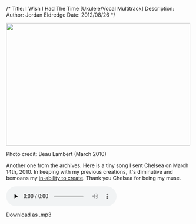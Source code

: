 /*
Title: I Wish I Had The Time [Ukulele/Vocal Multitrack]
Description:
Author: Jordan Eldredge
Date: 2012/08/26
*/

<div id="attachment_1155" style="width: 510px" class="wp-caption alignnone"><a href="http://blog.classicalcode.com/wp-content/uploads/2012/08/vintage2.jpg"><img class="size-large wp-image-1155" title="vintage2" src="http://blog.classicalcode.com/wp-content/uploads/2012/08/vintage2-500x332.jpg" alt="" width="500" height="332" /></a><p class="wp-caption-text">Photo credit: Beau Lambert (March 2010)</p></div>

Another one from the archives. Here is a tiny song I sent Chelsea on March 14th, 2010. In keeping with my previous creations, it's diminutive and bemoans my <a href="http://blog.classicalcode.com/2008/08/new-song-ballad-of-the-man-who-cant-sing/">in-ability to create</a>. Thank you Chelsea for being my muse.

<audio id="wp_mep_8" src="http://blog.classicalcode.com/wp-content/uploads/2012/08/I-Wish-I-Had-The-Time-1.mp3" type="audio/mp3"    controls="controls" preload="none"  ></audio>

<a title="Download as .mp3" href="http://blog.classicalcode.com/wp-content/uploads/2012/08/I-Wish-I-Had-The-Time-1.mp3">Download as .mp3</a>
